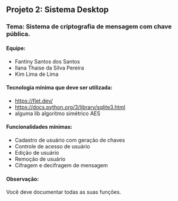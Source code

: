 ## Projeto 2: Sistema Desktop
### Tema: Sistema de criptografia de mensagem com chave pública.
#### Equipe:
- Fantiny Santos dos Santos
- Ilana Thaise da Silva Pereira
- Kim Lima de Lima

#### Tecnologia mínima que deve ser utilizada:
- https://flet.dev/
- https://docs.python.org/3/library/sqlite3.html
- alguma lib algoritmo simétrico AES

#### Funcionalidades mínimas:
- Cadastro de usuário com geração de chaves
- Controle de acesso de usuário
- Edição de usuário
- Remoção de usuário
- Cifragem e decifragem de mensagem

#### Observação:
Você deve documentar todas as suas funções.
